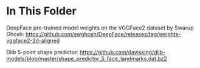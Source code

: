 # In This Folder

DeepFace pre-trained model weights on the VGGFace2 dataset by Swarup Ghosh: https://github.com/swghosh/DeepFace/releases/tag/weights-vggface2-2d-aligned

Dlib 5-point shape predictor: https://github.com/davisking/dlib-models/blob/master/shape_predictor_5_face_landmarks.dat.bz2
